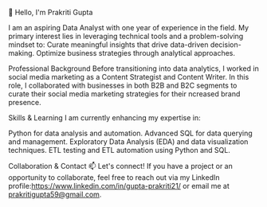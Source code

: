 👋 Hello, I'm Prakriti Gupta

I am an aspiring Data Analyst with one year of experience in the field.
My primary interest lies in leveraging technical tools and a problem-solving mindset to:
Curate meaningful insights that drive data-driven decision-making.
Optimize business strategies through analytical approaches.

Professional Background
Before transitioning into data analytics, I worked in social media marketing as a Content Strategist and Content Writer.
In this role, I collaborated with businesses in both B2B and B2C segments to curate their social media marketing strategies for their ncreased brand presence.

Skills & Learning
I am currently enhancing my expertise in:

Python for data analysis and automation.
Advanced SQL for data querying and management.
Exploratory Data Analysis (EDA) and data visualization techniques.
ETL testing and ETL automation using Python and SQL.

Collaboration & Contact
📫 Let's connect! If you have a project or an opportunity to collaborate, feel free to reach out via my LinkedIn profile:https://www.linkedin.com/in/gupta-prakriti21/
or email me at prakritigupta59@gmail.com.


